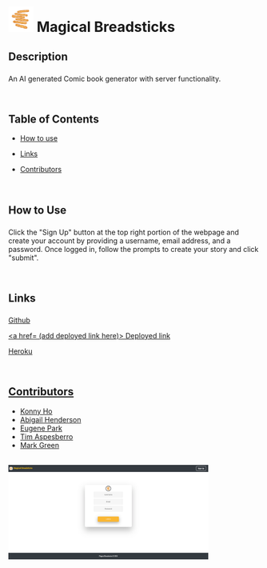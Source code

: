 # <img src="./public/images/breadstick-icon.jpg" width = "50px"> Magical Breadsticks

 ## Description
###
 An AI generated Comic book generator with server functionality.  

 <br>

  ## Table of Contents

  * [How to use](#usage)

  * [Links](#links)

  * [Contributors](#contributors)

  
  <br>

  ## How to Use
  ###
  Click the "Sign Up" button at the top right portion of the webpage and create your account by providing a username, email address, and a password.  Once logged in, follow the prompts to create your story and click "submit".  
  
  <br>

  ## Links
  ### 
  <a href= https://github.com/konnyph/magical-breadsticks> Github

  <a href= (add deployed link here)> Deployed link 

  <a href= https://magical-breadsticks.herokuapp.com/ > Heroku

<br>

  ## Contributors

  * Konny Ho
  * Abigail Henderson
  * Eugene Park
  * Tim Aspesberro
  * Mark Green 

<br>

<img src="./public/images/Magic-homepage.png" width = "400px">

 

 
